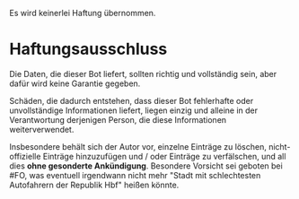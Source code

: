 <p id="meta">
<title>DS-100: Haftung</title>
<desc>Es wird keinerlei Haftung übernommen.</desc>
</p>

Haftungsausschluss
==================

Die Daten, die dieser Bot liefert, sollten richtig und vollständig sein,
aber dafür wird keine Garantie gegeben.

Schäden, die dadurch entstehen, dass dieser Bot fehlerhafte oder
unvollständige Informationen liefert, liegen einzig und alleine in der
Verantwortung derjenigen Person, die diese Informationen
weiterverwendet.

Insbesondere behält sich der Autor vor, einzelne Einträge zu löschen,
nicht-offizielle Einträge hinzuzufügen und / oder Einträge zu
verfälschen, und all dies __ohne gesonderte Ankündigung__. Besondere
Vorsicht sei geboten bei #FO, was eventuell irgendwann nicht mehr "Stadt
mit schlechtesten Autofahrern der Republik Hbf" heißen könnte.
